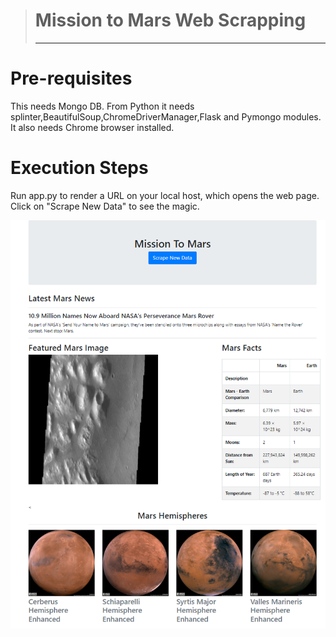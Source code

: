 > <h1> Mission to Mars Web Scrapping </h1> <hr>

<h1> Pre-requisites </h1>
<p> This needs Mongo DB. From Python it needs splinter,BeautifulSoup,ChromeDriverManager,Flask and Pymongo modules.
 It also needs Chrome browser installed. </p>
<h1> Execution Steps</h1>
<p> Run app.py to render a URL on your local host, which opens the web page. Click on "Scrape New Data" to see the magic.</p>
<p><img src="Mission2Mars.PNG" </p>  

